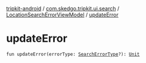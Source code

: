 [tripkit-android](../../index.md) / [com.skedgo.tripkit.ui.search](../index.md) / [LocationSearchErrorViewModel](index.md) / [updateError](./update-error.md)

# updateError

`fun updateError(errorType: `[`SearchErrorType`](../-search-error-type/index.md)`?): `[`Unit`](https://kotlinlang.org/api/latest/jvm/stdlib/kotlin/-unit/index.html)